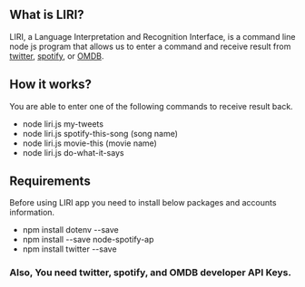 ## What is LIRI?
LIRI, a Language Interpretation and Recognition Interface, is a command line node js program that allows us to enter a command and receive result from [twitter](https://twitter.com/), [spotify](https://www.spotify.com/us/), or [OMDB](http://www.imdb.com/).

## How it works?
You are able to enter one of the following commands to receive result back.
 * node liri.js my-tweets
 * node liri.js spotify-this-song (song name)
 * node liri.js movie-this (movie name)
 * node liri.js do-what-it-says

## Requirements

Before using LIRI app you need to install  below packages and accounts information.

* npm install dotenv --save
* npm install --save node-spotify-ap
* npm install twitter --save
### Also, You need twitter, spotify, and  OMDB developer API Keys.

